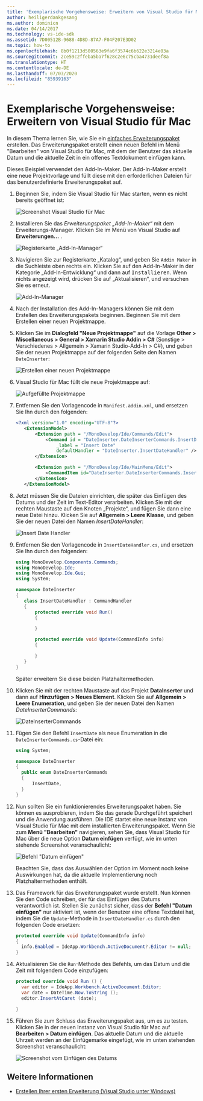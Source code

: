 ```yaml
---
title: 'Exemplarische Vorgehensweise: Erweitern von Visual Studio für Mac'
author: heiligerdankgesang
ms.author: dominicn
ms.date: 04/14/2017
ms.technology: vs-ide-sdk
ms.assetid: 7D00512B-9688-4D8D-87A7-F04F207E3D02
ms.topic: how-to
ms.openlocfilehash: 8b0f1213d500563e9fa6f3574c6b622e3214e03a
ms.sourcegitcommit: 2ce59c2ffeba5ba7f628c2e6c75cba4731deef8a
ms.translationtype: HT
ms.contentlocale: de-DE
ms.lasthandoff: 07/03/2020
ms.locfileid: "85939163"
---
```

# <a name="extending-visual-studio-for-mac-walkthrough"></a>Exemplarische Vorgehensweise: Erweitern von Visual Studio für Mac

In diesem Thema lernen Sie, wie Sie ein [einfaches Erweiterungspaket](https://github.com/mjh4/AddIns/tree/master/DateInserter) erstellen. Das Erweiterungspaket erstellt einen neuen Befehl im Menü "Bearbeiten" von Visual Studio für Mac, mit dem der Benutzer das aktuelle Datum und die aktuelle Zeit in ein offenes Textdokument einfügen kann.

Dieses Beispiel verwendet den Add-In-Maker. Der Add-In-Maker erstellt eine neue Projektvorlage und füllt diese mit den erforderlichen Dateien für das benutzerdefinierte Erweiterungspaket auf.

1. Beginnen Sie, indem Sie Visual Studio für Mac starten, wenn es nicht bereits geöffnet ist:

   ![Screenshot Visual Studio für Mac](media/extending-visual-studio-mac-addin3.png)

2. Installieren Sie das _Erweiterungspaket „Add-In-Maker“_ mit dem Erweiterungs-Manager. Klicken Sie im Menü von Visual Studio auf **Erweiterungen...** .

   ![Registerkarte „Add-In-Manager“](media/extending-visual-studio-mac-addin4.png)

3. Navigieren Sie zur Registerkarte „Katalog“, und geben Sie `Addin Maker` in die Suchleiste oben rechts ein. Klicken Sie auf den Add-In-Maker in der Kategorie „Add-In-Entwicklung“ und dann auf <kbd>Installieren</kbd>. Wenn nichts angezeigt wird, drücken Sie auf „Aktualisieren“, und versuchen Sie es erneut.

   ![Add-In-Manager](media/extending-visual-studio-mac-addin5.png)

4. Nach der Installation des Add-In-Managers können Sie mit dem Erstellen des Erweiterungspakets beginnen. Beginnen Sie mit dem Erstellen einer neuen Projektmappe.

5. Klicken Sie im **Dialogfeld "Neue Projektmappe"** auf die Vorlage **Other > Miscellaneous > General > Xamarin Studio Addin > C#** (Sonstige > Verschiedenes > Allgemein > Xamarin Studio-Add-In > C#), und geben Sie der neuen Projektmappe auf der folgenden Seite den Namen `DateInserter`:

   ![Erstellen einer neuen Projektmappe](media/extending-visual-studio-mac-addin7New.png)

6. Visual Studio für Mac füllt die neue Projektmappe auf:

   ![Aufgefüllte Projektmappe](media/extending-visual-studio-mac-addin8.png)

7. Entfernen Sie den Vorlagencode in `Manifest.addin.xml`, und ersetzen Sie Ihn durch den folgenden:

   ```xml
   <?xml version="1.0" encoding="UTF-8"?>
      <ExtensionModel>
          <Extension path = "/MonoDevelop/Ide/Commands/Edit">
              <Command id = "DateInserter.DateInserterCommands.InsertDate"
                  _label = "Insert Date"
                  defaultHandler = "DateInserter.InsertDateHandler" />
          </Extension>

          <Extension path = "/MonoDevelop/Ide/MainMenu/Edit">
              <CommandItem id="DateInserter.DateInserterCommands.InsertDate" />
          </Extension>
      </ExtensionModel>
   ```

8. Jetzt müssen Sie die Dateien einrichten, die später das Einfügen des Datums und der Zeit im Text-Editor verarbeiten. Klicken Sie mit der rechten Maustaste auf den Knoten „Projekte“, und fügen Sie dann eine neue Datei hinzu. Klicken Sie auf **Allgemein > Leere Klasse**, und geben Sie der neuen Datei den Namen *InsertDateHandler*:

   ![Insert Date Handler](media/extending-visual-studio-mac-addin9.png)

9. Entfernen Sie den Vorlagencode in `InsertDateHandler.cs`, und ersetzen Sie Ihn durch den folgenden:

   ```cs
   using MonoDevelop.Components.Commands;
   using MonoDevelop.Ide;
   using MonoDevelop.Ide.Gui;
   using System;

   namespace DateInserter
   {
      class InsertDateHandler : CommandHandler
      {
          protected override void Run()
          {

          }

          protected override void Update(CommandInfo info)
          {

          }
      }
   }
   ```

   Später erweitern Sie diese beiden Platzhaltermethoden.

10. Klicken Sie mit der rechten Maustaste auf das Projekt **DataInserter** und dann auf **Hinzufügen > Neues Element**. Klicken Sie auf **Allgemein > Leere Enumeration**, und geben Sie der neuen Datei den Namen *DateInserterCommands*:

    ![DateInserterCommands](media/extending-visual-studio-mac-addin10.png)

11. Fügen Sie den Befehl `InsertDate` als neue Enumeration in die `DateInserterCommands.cs`-Datei ein:

    ``` cs
    using System;

    namespace DateInserter
    {
      public enum DateInserterCommands
      {
          InsertDate,
      }
    }
    ```

12. Nun sollten Sie ein funktionierendes Erweiterungspaket haben. Sie können es ausprobieren, indem Sie das gerade Durchgeführt speichert und die Anwendung ausführen. Die IDE startet eine neue Instanz von Visual Studio für Mac mit dem installierten Erweiterungspaket. Wenn Sie zum **Menü "Bearbeiten"** navigieren, sehen Sie, dass Visual Studio für Mac über die neue Option **Datum einfügen** verfügt, wie im unten stehende Screenshot veranschaulicht:

    ![Befehl "Datum einfügen"](media/extending-visual-studio-mac-addin11.png)

    Beachten Sie, dass das Auswählen der Option im Moment noch keine Auswirkungen hat, da die aktuelle Implementierung noch Platzhaltermethoden enthält.

13. Das Framework für das Erweiterungspaket wurde erstellt. Nun können Sie den Code schreiben, der für das Einfügen des Datums verantwortlich ist. Stellen Sie zunächst sicher, dass der **Befehl "Datum einfügen"** nur aktiviert ist, wenn der Benutzer eine offene Textdatei hat, indem Sie die `Update`-Methode in `InsertDateHandler.cs` durch den folgenden Code ersetzen:

    ```cs
    protected override void Update(CommandInfo info)
    {
      info.Enabled = IdeApp.Workbench.ActiveDocument?.Editor != null;
    }
    ```

14. Aktualisieren Sie die `Run`-Methode des Befehls, um das Datum und die Zeit mit folgendem Code einzufügen:

    ``` cs
    protected override void Run () {
      var editor = IdeApp.Workbench.ActiveDocument.Editor;
      var date = DateTime.Now.ToString ();
      editor.InsertAtCaret (date);

    }
    ```

15. Führen Sie zum Schluss das Erweiterungspaket aus, um es zu testen. Klicken Sie in der neuen Instanz von Visual Studio für Mac auf **Bearbeiten > Datum einfügen**. Das aktuelle Datum und die aktuelle Uhrzeit werden an der Einfügemarke eingefügt, wie im unten stehenden Screenshot veranschaulicht:

    ![Screenshot vom Einfügen des Datums](media/extending-visual-studio-mac-addin12.png)

## <a name="see-also"></a>Weitere Informationen

- [Erstellen Ihrer ersten Erweiterung (Visual Studio unter Windows)](/visualstudio/extensibility/extensibility-hello-world)